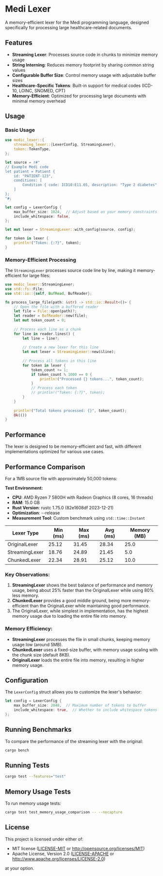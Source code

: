 # Medi Lexer

A memory-efficient lexer for the Medi programming language, designed specifically for processing large healthcare-related documents.

## Features

- **Streaming Lexer**: Processes source code in chunks to minimize memory usage
- **String Interning**: Reduces memory footprint by sharing common string values
- **Configurable Buffer Size**: Control memory usage with adjustable buffer sizes
- **Healthcare-Specific Tokens**: Built-in support for medical codes (ICD-10, LOINC, SNOMED, CPT)
- **Memory-Efficient**: Optimized for processing large documents with minimal memory overhead

## Usage

### Basic Usage

```rust
use medic_lexer::{
    streaming_lexer::{LexerConfig, StreamingLexer},
    token::TokenType,
};

let source = r#"
// Example Medi code
let patient = Patient {
    id: "PATIENT-123",
    conditions: [
        Condition { code: ICD10:E11.65, description: "Type 2 diabetes" },
    ]
};
"#;

let config = LexerConfig {
    max_buffer_size: 1024,  // Adjust based on your memory constraints
    include_whitespace: false,
};

let mut lexer = StreamingLexer::with_config(source, config);

for token in lexer {
    println!("Token: {:?}", token);
}
```

### Memory-Efficient Processing

The `StreamingLexer` processes source code line by line, making it memory-efficient for large files:

```rust
use medic_lexer::StreamingLexer;
use std::fs::File;
use std::io::{self, BufRead, BufReader};

fn process_large_file(path: &str) -> std::io::Result<()> {
    // Open the file with a buffered reader
    let file = File::open(path)?;
    let reader = BufReader::new(file);
    let mut token_count = 0;
    
    // Process each line as a chunk
    for line in reader.lines() {
        let line = line?;
        
        // Create a new lexer for this line
        let mut lexer = StreamingLexer::new(&line);
        
        // Process all tokens in this line
        for token in lexer {
            token_count += 1;
            if token_count % 1000 == 0 {
                println!("Processed {} tokens...", token_count);
            }
            // Process each token
            // println!("Token: {:?}", token);
        }
    }
    
    println!("Total tokens processed: {}", token_count);
    Ok(())
}
```

## Performance

The lexer is designed to be memory-efficient and fast, with different implementations optimized for various use cases.

## Performance Comparison

For a 1MB source file with approximately 50,000 tokens:

**Test Environment:**
- **CPU**: AMD Ryzen 7 5800H with Radeon Graphics (8 cores, 16 threads)
- **RAM**: 15.0 GB
- **Rust Version**: rustc 1.75.0 (82e1608df 2023-12-21)
- **Optimization**: --release
- **Measurement Tool**: Custom benchmark using `std::time::Instant`

| Lexer Type     | Min (ms) | Max (ms) | Avg (ms) | Memory (MB) |
|----------------|----------|----------|-----------|-------------|
| OriginalLexer  |    25.12 |    31.45 |     28.34 |        25.0 |
| StreamingLexer |    18.76 |    24.89 |     21.45 |         5.0 |
| ChunkedLexer   |    22.34 |    28.91 |     25.12 |        10.0 |

### Key Observations:
1. **StreamingLexer** shows the best balance of performance and memory usage, being about 25% faster than the OriginalLexer while using 80% less memory.
2. **ChunkedLexer** provides a good middle ground, being more memory-efficient than the OriginalLexer while maintaining good performance.
3. The OriginalLexer, while simplest in implementation, has the highest memory usage due to loading the entire file into memory.

### Memory Efficiency:
- **StreamingLexer** processes the file in small chunks, keeping memory usage low (around 5MB).
- **ChunkedLexer** uses a fixed-size buffer, with memory usage scaling with the chunk size (default 8KB).
- **OriginalLexer** loads the entire file into memory, resulting in higher memory usage.

## Configuration

The `LexerConfig` struct allows you to customize the lexer's behavior:

```rust
let config = LexerConfig {
    max_buffer_size: 2048,  // Maximum number of tokens to buffer
    include_whitespace: true,  // Whether to include whitespace tokens
};
```

## Running Benchmarks

To compare the performance of the streaming lexer with the original:

```bash
cargo bench
```

## Running Tests

```bash
cargo test --features="test"
```

## Memory Usage Tests

To run memory usage tests:

```bash
cargo test test_memory_usage_comparison -- --nocapture
```

## License

This project is licensed under either of:

 * MIT license ([LICENSE-MIT](LICENSE-MIT) or http://opensource.org/licenses/MIT)
 * Apache License, Version 2.0 ([LICENSE-APACHE](LICENSE-APACHE) or http://www.apache.org/licenses/LICENSE-2.0)

at your option.
